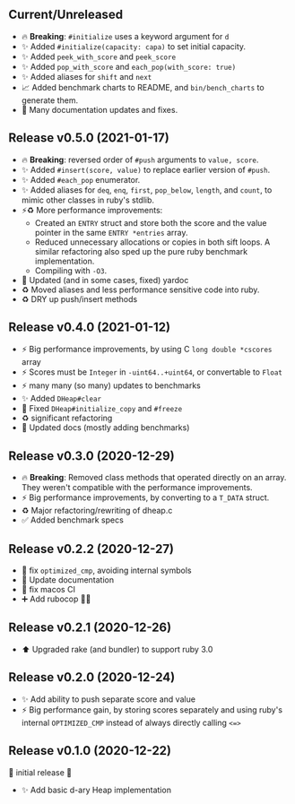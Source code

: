 ## Current/Unreleased

* 🔥 **Breaking**: `#initialize` uses a keyword argument for `d`
* ✨ Added `#initialize(capacity: capa)` to set initial capacity.
* ✨ Added `peek_with_score` and `peek_score`
* ✨ Added `pop_with_score` and `each_pop(with_score: true)`
* ✨ Added aliases for `shift` and `next`
* 📈 Added benchmark charts to README, and `bin/bench_charts` to generate them.
* 📝 Many documentation updates and fixes.

## Release v0.5.0 (2021-01-17)

* 🔥 **Breaking**: reversed order of `#push` arguments to `value, score`.
* ✨ Added `#insert(score, value)` to replace earlier version of `#push`.
* ✨ Added `#each_pop` enumerator.
* ✨ Added aliases for `deq`, `enq`, `first`, `pop_below`, `length`, and
    `count`, to mimic other classes in ruby's stdlib.
* ⚡️♻️  More performance improvements:
    * Created an `ENTRY` struct and store both the score and the value pointer in
      the same `ENTRY *entries` array.
    * Reduced unnecessary allocations or copies in both sift loops.  A similar
      refactoring also sped up the pure ruby benchmark implementation.
    * Compiling with `-O3`.
* 📝 Updated (and in some cases, fixed) yardoc
* ♻️  Moved aliases and less performance sensitive code into ruby.
* ♻️  DRY up push/insert methods

## Release v0.4.0 (2021-01-12)

* ⚡️ Big performance improvements, by using C `long double *cscores` array
* ⚡️ Scores must be `Integer` in `-uint64..+uint64`, or convertable to `Float`
* ⚡️ many many (so many) updates to benchmarks
* ✨ Added `DHeap#clear`
* 🐛 Fixed `DHeap#initialize_copy` and `#freeze`
* ♻️  significant refactoring
* 📝 Updated docs (mostly adding benchmarks)

## Release v0.3.0 (2020-12-29)

* 🔥 **Breaking**: Removed class methods that operated directly on an array.
    They weren't compatible with the performance improvements.
* ⚡️ Big performance improvements, by converting to a `T_DATA` struct.
* ♻️  Major refactoring/rewriting of dheap.c
* ✅ Added benchmark specs

## Release v0.2.2 (2020-12-27)

* 🐛 fix `optimized_cmp`, avoiding internal symbols
* 📝 Update documentation
* 💚 fix macos CI
* ➕ Add rubocop 👮🎨

## Release v0.2.1 (2020-12-26)

* ⬆️  Upgraded rake (and bundler) to support ruby 3.0

## Release v0.2.0 (2020-12-24)

* ✨ Add ability to push separate score and value
* ⚡️ Big performance gain, by storing scores separately and using ruby's
  internal `OPTIMIZED_CMP` instead of always directly calling `<=>`

## Release v0.1.0 (2020-12-22)

🎉 initial release 🎉

* ✨ Add basic d-ary Heap implementation
